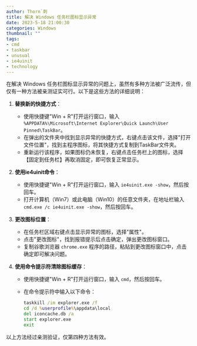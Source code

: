 ```yaml
---
author: Thorn`刺
title: 解决 Windows 任务栏图标显示异常
date: 2023-5-18 21:00:30
categories: Windows
thumbnail: ""
tags:
- cmd
- taskbar
- unusual
- ie4uinit
- technology
---
```


在解决 Windows 任务栏图标显示异常的问题上，虽然有多种方法被广泛流传，但仅有一种方法被亲测证实可行。以下是这些方法的详细说明：

1. **替换新的快捷方式**：

   - 使用快捷键"Win + R"打开运行窗口，输入 `%APPDATA%\Microsoft\Internet Explorer\Quick Launch\User Pinned\TaskBar`。
   - 在弹出的文件夹中找到显示异常的快捷方式，右键点击该文件，选择"打开文件位置"，找到主程序图标，将其快捷方式复制到TaskBar文件夹。
   - 重新运行该程序，如果图标仍未恢复，右键点击任务栏上的图标，选择【固定到任务栏】再取消固定，即可恢复正常显示。

2. **使用ie4uinit命令**：

   - 使用快捷键"Win + R"打开运行窗口，输入 `ie4uinit.exe -show`，然后按回车。
   - 打开计算机（Win7）或此电脑（Win10）的任意文件夹，在地址栏输入 `cmd.exe /c ie4uinit.exe -show`，然后按回车。

3. **更改图标位置**：

   - 在任务栏区域右键点击显示异常的图标，选择"属性"。
   - 点击"更改图标"，找到报错提示后点击确定，弹出更改图标窗口。
   - 复制谷歌浏览器 `chrome.exe` 程序的路径，粘贴到更改图标窗口中，点击确定即可解决问题。

4. **使用命令提示符清除图标缓存**：

   - 使用快捷键"Win + R"打开运行窗口，输入 `cmd`，然后按回车。

   - 在命令提示符中输入以下命令：

     ```cmd
     taskkill /im explorer.exe /f
     cd /d %userprofile%\appdata\local
     del iconcache.db /a
     start explorer.exe
     exit
     ```

以上方法经过亲测验证，仅第四种方法有效。
